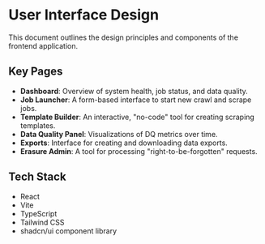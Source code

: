 # User Interface Design

This document outlines the design principles and components of the frontend application.

## Key Pages

-   **Dashboard**: Overview of system health, job status, and data quality.
-   **Job Launcher**: A form-based interface to start new crawl and scrape jobs.
-   **Template Builder**: An interactive, "no-code" tool for creating scraping templates.
-   **Data Quality Panel**: Visualizations of DQ metrics over time.
-   **Exports**: Interface for creating and downloading data exports.
-   **Erasure Admin**: A tool for processing "right-to-be-forgotten" requests.

## Tech Stack
-   React
-   Vite
-   TypeScript
-   Tailwind CSS
-   shadcn/ui component library